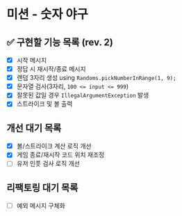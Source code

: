 # 미션 - 숫자 야구

## ✅ 구현할 기능 목록 (rev. 2)
- [x] 시작 메시지
- [x] 정답 시 재시작/종료 메시지
- [x] 랜덤 3자리 생성 using `Randoms.pickNumberInRange(1, 9);`
- [x] 문자열 검사(3자리, `100 <= input <= 999`)
- [x] 잘못된 값일 경우 `IllegalArgumentException` 발생
- [x] 스트라이크 및 볼 출력

## 개선 대기 목록
- [x] 볼/스트라이크 계산 로직 개선
- [x] 게임 종료/재시작 코드 위치 재조정
- [ ] 유저 인풋 검사 로직 개선

## 리팩토링 대기 목록
- [ ] 예외 메시지 구체화